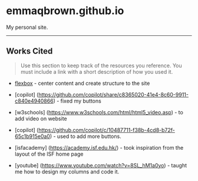 # emmaqbrown.github.io

My personal site.

---

## Works Cited

> Use this section to  keep track of the resources you reference. You must include a link with a short description of how you used it. 

- [flexbox](https://css-tricks.com/snippets/css/a-guide-to-flexbox/) - center content and create structure to the site

- [copilot] (https://github.com/copilot/share/c8365020-41e4-8c60-9911-c840e4940866) - 
fixed my buttons

- [w3schools] (https://www.w3schools.com/html/html5_video.asp) - to add video on website

- [copilot] (https://github.com/copilot/c/10487711-f38b-4cd8-b72f-65c1b915e0a0) - used to add more buttons.

- [isfacademy] (https://academy.isf.edu.hk/) - took inspiration from the layout of the ISF home page

- [youtube] (https://www.youtube.com/watch?v=8SL_hM1a0yo) - taught me how to design my columns and code it.